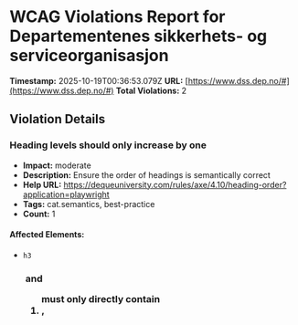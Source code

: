 # WCAG Violations Report for Departementenes sikkerhets- og serviceorganisasjon

**Timestamp:** 2025-10-19T00:36:53.079Z
**URL:** [https://www.dss.dep.no/#](https://www.dss.dep.no/#)
**Total Violations:** 2

## Violation Details

### Heading levels should only increase by one

- **Impact:** moderate
- **Description:** Ensure the order of headings is semantically correct
- **Help URL:** https://dequeuniversity.com/rules/axe/4.10/heading-order?application=playwright
- **Tags:** cat.semantics, best-practice
- **Count:** 1

#### Affected Elements:

- `h3`

### <ul> and <ol> must only directly contain <li>, <script> or <template> elements

- **Impact:** serious
- **Description:** Ensure that lists are structured correctly
- **Help URL:** https://dequeuniversity.com/rules/axe/4.10/list?application=playwright
- **Tags:** cat.structure, wcag2a, wcag131, EN-301-549, EN-9.1.3.1
- **Count:** 1

#### Affected Elements:

- `.is-style-list`
